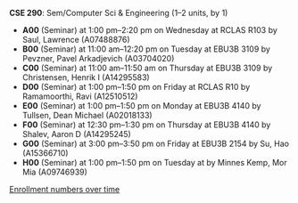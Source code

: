 **CSE 290**: Sem/Computer Sci & Engineering (1–2 units, by 1)

- **A00** (Seminar) at 1:00 pm–2:20 pm on Wednesday at RCLAS R103 by Saul, Lawrence (A07488876)
- **B00** (Seminar) at 11:00 am–12:20 pm on Tuesday at EBU3B 3109 by Pevzner, Pavel Arkadjevich (A03704020)
- **C00** (Seminar) at 11:00 am–11:50 am on Thursday at EBU3B 3109 by Christensen, Henrik I (A14295583)
- **D00** (Seminar) at 1:00 pm–1:50 pm on Friday at RCLAS R10 by Ramamoorthi, Ravi (A12510512)
- **E00** (Seminar) at 1:00 pm–1:50 pm on Monday at EBU3B 4140 by Tullsen, Dean Michael (A02018133)
- **F00** (Seminar) at 12:30 pm–1:30 pm on Thursday at EBU3B 4140 by Shalev, Aaron D (A14295245)
- **G00** (Seminar) at 3:00 pm–3:50 pm on Friday at EBU3B 2154 by Su, Hao (A15366710)
- **H00** (Seminar) at 1:00 pm–1:50 pm on Tuesday at   by Minnes Kemp, Mor Mia (A09746939)

[Enrollment numbers over time](./CSE290.tsv)
